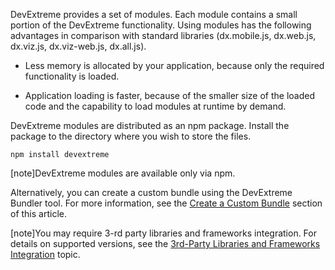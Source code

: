 DevExtreme provides a set of modules. Each module contains a small portion of the DevExtreme functionality. Using modules has the following advantages in comparison with standard libraries (dx.mobile.js, dx.web.js, dx.viz.js, dx.viz-web.js, dx.all.js).  

- Less memory is allocated by your application, because only the required functionality is loaded.  

- Application loading is faster, because of the smaller size of the loaded code and the capability to load modules at runtime by demand.  

DevExtreme modules are distributed as an npm package. Install the package to the directory where you wish to store the files.  

    npm install devextreme

[note]DevExtreme modules are available only via npm.

Alternatively, you can create a custom bundle using the DevExtreme Bundler tool. For more information, see the [Create a Custom Bundle](/concepts/Common/30%20Modularity/015%20Create%20a%20Custom%20Bundle '/Documentation/Guide/Common/Modularity/#Create_a_Custom_Bundle') section of this article.

[note]You may require 3-rd party libraries and frameworks integration. For details on supported versions, see the [3rd-Party Libraries and Frameworks Integration](/concepts/Common/08%203rd-Party%20Libraries%20and%20Frameworks%20Integration '/Documentation/Guide/Common/3rd-Party_Libraries_and_Frameworks_Integration/') topic.